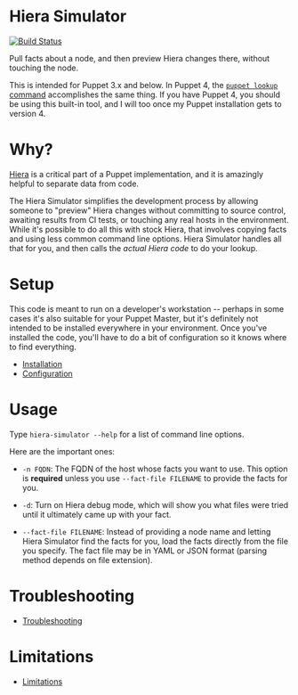 # Hiera Simulator

[![Build Status](https://travis-ci.org/kpaulisse/hiera-simulator.svg?branch=master)](https://travis-ci.org/kpaulisse/hiera-simulator)

Pull facts about a node, and then preview Hiera changes there, without touching the node.

This is intended for Puppet 3.x and below. In Puppet 4, the [`puppet lookup` command](https://docs.puppetlabs.com/puppet/4.4/reference/man/lookup.html) accomplishes the same thing. If you have Puppet 4, you should be using this built-in tool, and I will too once my Puppet installation gets to version 4.

# Why?

[Hiera](https://github.com/puppetlabs/hiera) is a critical part of a Puppet implementation, and it is amazingly helpful to separate data from code.

The Hiera Simulator simplifies the development process by allowing someone to "preview" Hiera changes without committing to source control, awaiting results from CI tests, or touching any real hosts in the environment. While it's possible to do all this with stock Hiera, that involves copying facts and using less common command line options. Hiera Simulator handles all that for you, and then calls the *actual Hiera code* to do your lookup.

# Setup

This code is meant to run on a developer's workstation -- perhaps in some cases it's also suitable for your Puppet Master, but it's definitely not intended to be installed everywhere in your environment. Once you've installed the code, you'll have to do a bit of configuration so it knows where to find everything.

- [Installation](./docs/installation.md)
- [Configuration](./docs/configuration.md)

# Usage

Type `hiera-simulator --help` for a list of command line options.

Here are the important ones:

- `-n FQDN`: The FQDN of the host whose facts you want to use. This option is **required** unless you use `--fact-file FILENAME` to provide the facts for you.

- `-d`: Turn on Hiera debug mode, which will show you what files were tried until it ultimately came up with your fact.

- `--fact-file FILENAME`: Instead of providing a node name and letting Hiera Simulator find the facts for you, load the facts directly from the file you specify. The fact file may be in YAML or JSON format (parsing method depends on file extension).

# Troubleshooting

- [Troubleshooting](./docs/troubleshooting.md)

# Limitations

- [Limitations](./docs/limitations.md)
